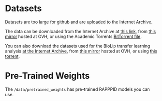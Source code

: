 # Datasets

Datasets are too large for github and are uploaded to the Internet Archive.

The data can be downloaded from the Internet Archive at [this link](https://archive.org/details/rapppid_dataset), from [this mirror](https://dl.sphericalcow.xyz/rapppid/rapppid_dataset.tar.gz) hosted at OVH, or using the Academic Torrents [BitTorrent file](https://academictorrents.com/details/34079b029c6a8230f196593164e3fab8956e9ee5).

You can also download the datasets used for the BioLip transfer learning analysis [at the Internet Archive](https://archive.org/details/rapppid_transfer_learning_dataset), from [this mirror](https://dl.sphericalcow.xyz/rapppid/rapppid_transfer_learning_dataset.zip) hosted at OVH, or using [this torrent](https://archive.org/download/rapppid_transfer_learning_dataset/rapppid_transfer_learning_dataset_archive.torrent).

# Pre-Trained Weights
The `/data/pretrained_weights` has pre-trained RAPPPID models you can use.